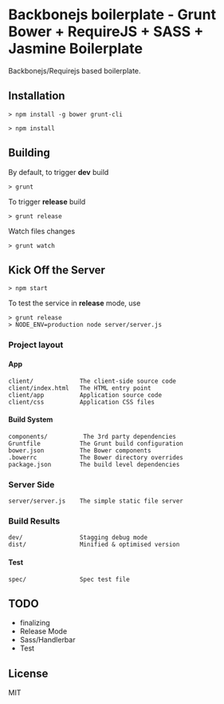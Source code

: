 # Backbonejs boilerplate - Grunt Bower + RequireJS + SASS + Jasmine Boilerplate

Backbonejs/Requirejs based boilerplate.

## Installation

    > npm install -g bower grunt-cli

    > npm install

## Building

By default, to trigger **dev** build

    > grunt

To trigger **release** build

    > grunt release

Watch files changes

    > grunt watch


## Kick Off the Server

    > npm start

To test the service in **release** mode, use

    > grunt release
    > NODE_ENV=production node server/server.js

###  Project layout

#### App

    client/             The client-side source code
    client/index.html   The HTML entry point
    client/app          Application source code
    client/css          Application CSS files


####  Build System

    components/          The 3rd party dependencies
    Gruntfile           The Grunt build configuration
    bower.json          The Bower components
    .bowerrc            The Bower directory overrides
    package.json        The build level dependencies

###  Server Side

    server/server.js    The simple static file server

### Build Results

    dev/                Stagging debug mode
    dist/               Minified & optimised version

####  Test

    spec/               Spec test file


## TODO

* finalizing
* Release Mode
* Sass/Handlerbar
* Test

## License
MIT